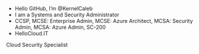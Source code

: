 - Hello GitHub, I’m @KernelCaleb
- I am a Systems and Security Administrator
- CCSP, MCSE: Enterprise Admin, MCSE: Azure Architect, MCSA: Security Admin, MCSA: Azure Admin, SC-200
- HelloCloud.IT

Cloud Security Specialist
